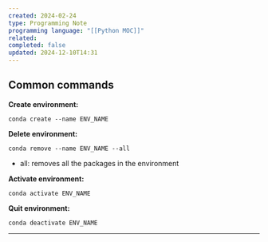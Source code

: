 ```yaml
---
created: 2024-02-24
type: Programming Note
programming language: "[[Python MOC]]"
related: 
completed: false
updated: 2024-12-10T14:31
---
```

## Common commands

**Create environment:**
```shell
conda create --name ENV_NAME  
```

**Delete environment:**
```shell
conda remove --name ENV_NAME --all
```
- all: removes all the packages in the environment

**Activate environment:**
```shell
conda activate ENV_NAME
```

**Quit environment:**
```shell
conda deactivate ENV_NAME
```

***
